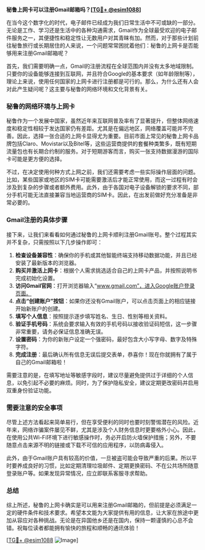 **秘鲁上网卡可以注册Gmail邮箱吗？[[TG💪+ @esim1088](https://t.me/s/esim1088)]**

在当今这个数字化的时代，电子邮件已经成为我们日常生活中不可或缺的一部分。无论是工作、学习还是生活中的各种沟通需求，Gmail作为全球最受欢迎的电子邮件服务之一，其便捷性和稳定性让无数用户对其青睐有加。然而，对于那些计划前往秘鲁旅行或长期居住的人来说，一个问题常常困扰着他们：秘鲁的上网卡是否能够用来注册Gmail邮箱呢？

首先，我们需要明确一点，Gmail的注册流程在全球范围内并没有太多地域限制。只要你的设备能够连接到互联网，并且符合Google的基本要求（如年龄限制等），理论上来说，使用任何国家的上网卡进行注册都是可行的。那么，为什么还有人会对此产生疑问呢？这主要与秘鲁的网络环境和文化背景有关。

### 秘鲁的网络环境与上网卡

秘鲁作为一个发展中国家，虽然近年来互联网普及率有了显著提升，但整体网络速度和稳定性相较于发达国家仍有差距。尤其是在偏远地区，网络覆盖可能并不完善。因此，选择一张合适的上网卡显得尤为重要。目前市面上常见的秘鲁上网卡品牌包括Claro、Movistar以及Bitel等，这些运营商提供的套餐种类繁多，既有短期流量包也有长期合约制的服务。对于短期游客而言，购买一张支持数据漫游的国际卡可能是更方便的选择。

不过，在决定使用何种方式上网之前，我们还需要考虑一些实际操作层面的问题。比如，某些国家或地区的SIM卡可能需要激活后才能正常使用，而这一过程有时会涉及到复杂的步骤或者额外费用。此外，由于各国对电子设备解锁的要求不同，部分手机可能无法直接兼容当地运营商的SIM卡。因此，在出发前做好充分准备是非常必要的。

### Gmail注册的具体步骤

接下来，让我们来看看如何通过秘鲁的上网卡顺利注册Gmail账号。整个过程其实并不复杂，只需按照以下几步操作即可：

1. **检查设备兼容性**：确保你的手机或其他智能终端支持移动数据功能，并且已经安装了最新版本的浏览器。
2. **购买并激活上网卡**：根据个人需求挑选适合自己的上网卡产品，并按照说明书完成初始化设置。
3. **访问Gmail官网**：打开浏览器输入“www.gmail.com”，进入Google账户登录页面。
4. **点击“创建账户”按钮**：如果你还没有Gmail账户，可以点击页面上的相应链接开始新账户的创建。
5. **填写个人信息**：按照提示逐步填写姓名、生日、性别等相关资料。
6. **验证手机号码**：系统会要求输入有效的手机号码以接收验证码短信，这一步骤非常重要，请务必保证信息准确无误。
7. **设置密码**：为你的新账户设定一个强密码，最好包含大小写字母、数字及特殊字符。
8. **完成注册**：最后确认所有信息无误后提交表单，恭喜你！现在你就拥有了属于自己的Gmail邮箱啦！

需要注意的是，在填写地址等敏感字段时，建议尽量避免提供过于详细的个人信息，以免引起不必要的麻烦。同时，为了保护隐私安全，建议定期更改密码并启用双重身份验证功能。

### 需要注意的安全事项

尽管上述方法看起来简单易行，但在享受便利的同时也要时刻警惕潜在的风险。近年来，网络诈骗案件屡见不鲜，尤其是涉及个人财务信息时更要格外小心。因此，在使用公共Wi-Fi环境下进行敏感操作时，务必开启防火墙保护措施；另外，不要随意点击来源不明的链接或下载不可信的应用程序，以防病毒侵入。

此外，由于Gmail账户具有较高的价值，一旦被盗可能会导致严重的后果。所以平时要养成良好的习惯，比如定期清理垃圾邮件、定期更换密码、不在公共场所随意登录账户等。如果发现异常情况，应立即联系客服寻求帮助。

### 总结

综上所述，秘鲁的上网卡确实是可以用来注册Gmail邮箱的，但前提是必须满足一定的硬件条件和技术要求。希望本文能为大家提供有用的信息，让大家在旅途中更加从容应对各种挑战。无论是在异国他乡还是在国内，保持一颗谨慎的心总不会错。祝每位读者都能拥有愉快的旅程和顺畅的通讯体验！

[[TG💪+ @esim1088](https://t.me/s/esim1088) ![Image](https://i.postimg.cc/4NQfJmqS/Snipaste-2025-05-13-00-14-12.png)]